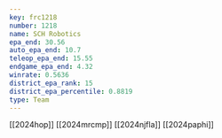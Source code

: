 ```yaml
---
key: frc1218
number: 1218
name: SCH Robotics
epa_end: 30.56
auto_epa_end: 10.7
teleop_epa_end: 15.55
endgame_epa_end: 4.32
winrate: 0.5636
district_epa_rank: 15
district_epa_percentile: 0.8819
type: Team
---
```

[[2024hop]]
[[2024mrcmp]]
[[2024njfla]]
[[2024paphi]]
